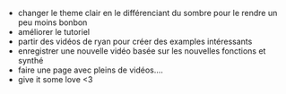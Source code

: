

- changer le theme clair en le différenciant du sombre pour le rendre un peu moins bonbon
- améliorer le tutoriel
- partir des vidéos de ryan pour créer des examples intéressants
- enregistrer une nouvelle vidéo basée sur les nouvelles fonctions et synthé
- faire une page avec pleins de vidéos....
- give it some love <3